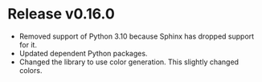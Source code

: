 # Release v0.16.0

- Removed support of Python 3.10 because Sphinx has dropped support for it.
- Updated dependent Python packages.
- Changed the library to use color generation. This slightly changed colors.
